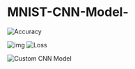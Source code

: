 # MNIST-CNN-Model-
![Accuracy](https://github.com/user-attachments/assets/f6b15794-ecff-46fb-8d0d-9a29d248903b)

![img](https://github.com/user-attachments/assets/4847fa15-3862-41b8-9d37-855578a2fa9d)
![Loss](https://github.com/user-attachments/assets/6b72ebe7-1923-4b3b-b007-fb81c6d2577f)

![Custom CNN Model](https://github.com/user-attachments/assets/522f2434-b2bf-4816-8b57-d933d0241f34)
